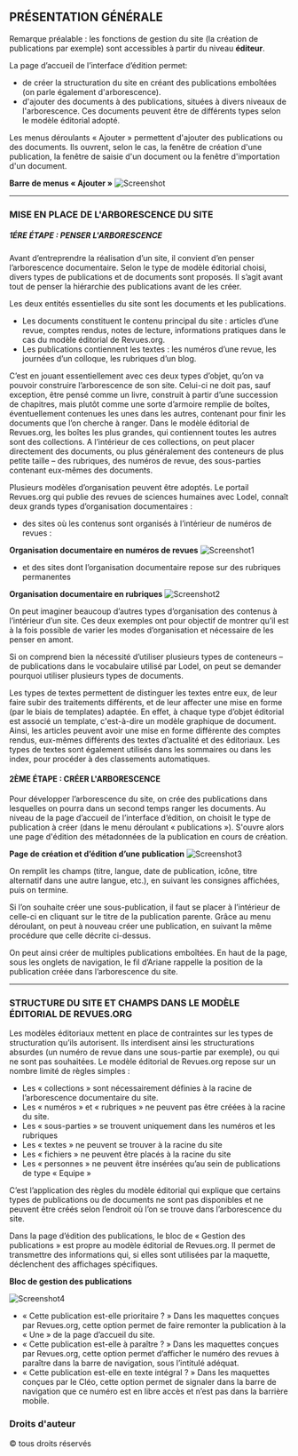 PRÉSENTATION GÉNÉRALE
-----------------------

Remarque préalable : les fonctions de gestion du site (la création de publications par exemple) sont accessibles à partir
du niveau **éditeur**.

La page d’accueil de l’interface d’édition permet:
  * de créer la structuration du site en créant des publications emboîtées (on parle également d'arborescence).
  * d'ajouter des documents à des publications, situées à divers niveaux de l'arborescence. Ces documents peuvent être 
   de différents types selon le modèle éditorial adopté.
   
Les menus déroulants « Ajouter » permettent d'ajouter des publications ou des documents. Ils ouvrent, selon le cas, la fenêtre 
de création d'une publication, la fenêtre de saisie d'un document ou la fenêtre d'importation d'un document.

**Barre de menus « Ajouter »**
![Screenshot](image/image11.png)

---------------------------------------------------

### MISE EN PLACE DE L'ARBORESCENCE DU SITE

##### 1ÉRE ÉTAPE : PENSER L'ARBORESCENCE

Avant d’entreprendre la réalisation d’un site, il convient d’en penser l’arborescence documentaire. Selon le type de modèle éditorial choisi, divers types de publications et de documents sont proposés. Il s’agit avant tout de penser la hiérarchie des publications avant de les créer.

Les deux entités essentielles du site sont les documents et les publications.

* Les documents constituent le contenu principal du site : articles d’une revue, comptes rendus, notes de lecture, informations          pratiques dans le cas du modèle éditorial de Revues.org.
* Les publications contiennent les textes : les numéros d’une revue, les journées d’un colloque, les rubriques d’un blog.

C’est en jouant essentiellement avec ces deux types d’objet, qu’on va pouvoir construire l’arborescence de son site. Celui-ci ne doit pas, sauf exception, être pensé comme un livre, construit à partir d’une succession de chapitres, mais plutôt comme une sorte d’armoire remplie de boîtes, éventuellement contenues les unes dans les autres, contenant pour finir les documents que l’on cherche à ranger. Dans le modèle éditorial de Revues.org, les boîtes les plus grandes, qui contiennent toutes les autres sont des collections. A l’intérieur de ces collections, on peut placer directement des documents, ou plus généralement des conteneurs de plus petite taille – des rubriques, des numéros de revue, des sous-parties contenant eux-mêmes des documents.

Plusieurs modèles d’organisation peuvent être adoptés. Le portail Revues.org qui publie des revues de sciences humaines avec Lodel, connaît deux grands types d’organisation documentaires :

* des sites où les contenus sont organisés à l’intérieur de numéros de revues :

**Organisation documentaire en numéros de revues**
![Screenshot1](image/image12.png)

* et des sites dont l’organisation documentaire repose sur des rubriques permanentes

**Organisation documentaire en rubriques**
![Screenshot2](image/image13.png)

On peut imaginer beaucoup d’autres types d’organisation des contenus à l’intérieur d’un site. Ces deux exemples ont pour objectif de montrer qu’il est à la fois possible de varier les modes d’organisation et nécessaire de les penser en amont.

Si on comprend bien la nécessité d’utiliser plusieurs types de conteneurs – de publications dans le vocabulaire utilisé par Lodel, on peut se demander pourquoi utiliser plusieurs types de documents.

Les types de textes permettent de distinguer les textes entre eux, de leur faire subir des traitements différents, et de leur affecter une mise en forme (par le biais de templates) adaptée. En effet, à chaque type d’objet éditorial est associé un template, c'est-à-dire un modèle graphique de document. Ainsi, les articles peuvent avoir une mise en forme différente des comptes rendus, eux-mêmes différents des textes d’actualité et des éditoriaux. Les types de textes sont également utilisés dans les sommaires ou dans les index, pour procéder à des classements automatiques. 

#### 2ÈME ÉTAPE : CRÉER L'ARBORESCENCE

Pour développer l’arborescence du site, on crée des publications dans lesquelles on pourra dans un second temps ranger les documents. Au niveau de la page d’accueil de l’interface d’édition, on choisit le type de publication à créer (dans le menu déroulant « publications »). S'ouvre alors une page d'édition des métadonnées de la publication en cours de création.

**Page de création et d’édition d’une publication**
![Screenshot3](image/image14.png)

On remplit les champs (titre, langue, date de publication, icône, titre alternatif dans une autre langue, etc.), en suivant les consignes affichées, puis on termine.

Si l’on souhaite créer une sous-publication, il faut se placer à l’intérieur de celle-ci en cliquant sur le titre de la publication parente. Grâce au menu déroulant, on peut à nouveau créer une publication, en suivant la même procédure que celle décrite ci-dessus.

On peut ainsi créer de multiples publications emboîtées. En haut de la page, sous les onglets de navigation, le fil d’Ariane rappelle la position de la publication créée dans l’arborescence du site.

--------------------------------------------------------------

### STRUCTURE DU SITE ET CHAMPS DANS LE MODÈLE ÉDITORIAL DE REVUES.ORG

Les modèles éditoriaux mettent en place de contraintes sur les types de structuration qu’ils autorisent. Ils interdisent ainsi les structurations absurdes (un numéro de revue dans une sous-partie par exemple), ou qui ne sont pas souhaitées. Le modèle éditorial de Revues.org repose sur un nombre limité de règles simples :

 * Les « collections » sont nécessairement définies à la racine de l’arborescence documentaire du site.
 * Les « numéros » et « rubriques » ne peuvent pas être créées à la racine du site.
 * Les « sous-parties » se trouvent uniquement dans les numéros et les rubriques
 * Les « textes » ne peuvent se trouver à la racine du site
 * Les « fichiers » ne peuvent être placés à la racine du site
 * Les « personnes » ne peuvent être insérées qu’au sein de publications de type « Equipe »
 
C’est l’application des règles du modèle éditorial qui explique que certains types de publications ou de documents ne sont pas disponibles et ne peuvent être créés selon l’endroit où l’on se trouve dans l’arborescence du site.

Dans la page d’édition des publications, le bloc de « Gestion des publications » est propre au modèle éditorial de Revues.org. Il permet de transmettre des informations qui, si elles sont utilisées par la maquette, déclenchent des affichages spécifiques.

**Bloc de gestion des publications**

![Screenshot4](image/image15.png)

* « Cette publication est-elle prioritaire ? » Dans les maquettes conçues par Revues.org, cette option permet de faire remonter la publication à la « Une » de la page d’accueil du site.
* « Cette publication est-elle à paraître ? » Dans les maquettes conçues par Revues.org, cette option permet d’afficher le numéro des revues à paraître dans la barre de navigation, sous l’intitulé adéquat.
* « Cette publication est-elle en texte intégral ? » Dans les maquettes conçues par le Cléo, cette option permet de signaler dans la barre de navigation que ce numéro est en libre accès et n’est pas dans la barrière mobile.

### Droits d'auteur

© tous droits réservés
